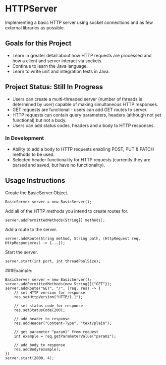 # HTTPServer
Implementing a basic HTTP server using socket connections and as few external libraries as possible.

## Goals for this Project
- Learn in greater detail about how HTTP requests are processed and how a client and server interact via sockets.
- Continue to learn the Java language.
- Learn to write unit and integration tests in Java.

## Project Status: Still In Progress
- Users can create a multi-threaded server (number of threads is determined by user) capable of making simultaneous HTTP responses.
- GET requests are functional - users can add GET routes to server.
- HTTP requests can contain query parameters, headers (although not yet functional) but not a body.
- Users can add status codes, headers and a body to HTTP responses.

### In Development
- Ability to add a body to HTTP requests enabling POST, PUT & PATCH methods to be used.
- Selected header functionality for HTTP requests (currently they are parsed and saved, but have no functionality).

## Usage Instructions
Create the BasicServer Object.
```
BasicServer server = new BasicServer();
```

Add all of the HTTP methods you intend to create routes for.
```
server.addPermittedMethods(String[] methods);
```

Add a route to the server.
```
server.addRoute(String method, String path, (HttpRequest req, HttpResponseres) -> {...});
```

Start the server.
```
server.start(int port, int threadPoolSize);
```

###Example:
```
BasicServer server = new BasicServer();
server.addPermittedMethods(new String[]{"GET"});
server.addRoute("GET", "/", (req, res) -> {
    // set HTTP version for response
    res.setHttpVersion("HTTP/1.1");

    // set status code for response
    res.setStatusCode(200);

    // add header to response
    res.addHeader("Content-Type", "text/plain");

    // get parameter "param1" from request
    int example = req.getParameterValue("param1");

    // add body to response
    res.addBody(example);
})
server.start(2000, 4);
```
